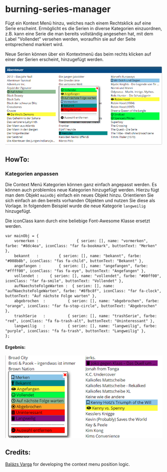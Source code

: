 # burning-series-manager
Fügt ein Kontext Menü hinzu, welches nach einem Rechtsklick auf eine Serie erscheint. Ermöglicht es die Serien in diverse Kategorien einzuordnen, z.B. kann eine Serie die man bereits vollständig angesehen hat, mit dem Label "Vollendet" versehen werden, woraufhin sie auf der Seite entsprechend markiert wird.

Neue Serien können über ein Kontextmenü das beim rechts klicken auf einer der Serien erscheint, hinzugefügt werden.

![alt text](https://raw.githubusercontent.com/Eddcapone/burning-series-manager/master/img/contextMenu.png)

## HowTo:

### Kategorien anpassen
Die Context Menü Kategorien können ganz einfach angepasst werden. Es können auch problemlos neue Kategorien hinzugefügt werden.
Hierzu fügt man dem Objekt `mainObj` einfach ein neues Objekt hinzu. Orientieren Sie sich einfach an den bereits vorhanden Objekten und nutzen Sie diese als Vorlage. In folgendem Beispiel wurde die neue Kategorie `langweilig` hinzugefügt.

Die iconClass kann durch eine beliebige Font-Awesome Klasse ersetzt werden.

```
var mainObj = {
	vormerken :  				{ serien: [], name: "vormerken", farbe: "#8dc4ea", iconClass: "far fa-bookmark", buttonText: "Merken" },
	bekannt   :			{ serien: [], name: "bekannt", farbe: "#008b8b", iconClass: "fas fa-child", buttonText: "Bekannt" },
	angefangen :		{ serien: [], name: "angefangen", farbe: "#ffff00", iconClass: "fas fa-eye", buttonText: "Angefangen" },
	vollendet :		{ serien: [], name: "vollendet", farbe: "#00ff00", iconClass: "far fa-smile", buttonText: "Vollendet" },
	aufNaechsteFolgeWarten :  { serien: [], name: "aufNaechsteFolgeWarten", farbe: "#8fbc8f", iconClass: "far fa-clock", buttonText: "Auf nächste Folge warten" },
	abgebrochen  : 			{ serien: [], name: "abgebrochen", farbe: "orange", iconClass: "far fa-stop-circle", buttonText: "Abgebrochen" },
	trashSerie 	 :			{ serien: [], name: "trashSerie", farbe: "red", iconClass: "fa fa-trash-alt", buttonText: "Uninteressant" },
	langweilig 	 :			{ serien: [], name: "langweilig", farbe: "purple", iconClass: "fa fa-trash", buttonText: "Langweilig" },
};
```

#### Ergebnis:

![alt text](https://raw.githubusercontent.com/Eddcapone/burning-series-manager/master/img/newButton.PNG)

## Credits:
[Balázs Varga](https://stackoverflow.com/users/2909109/bal%C3%A1zs-varga) for developing the context menu position logic.
